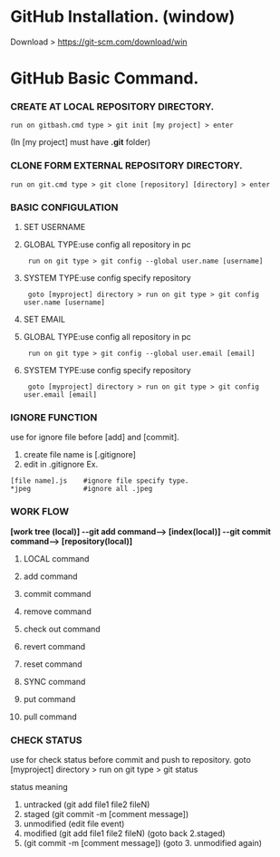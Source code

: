 # GitHub Installation. (window)
Download > https://git-scm.com/download/win

# GitHub Basic Command.

### CREATE AT LOCAL REPOSITORY DIRECTORY.
 
    run on gitbash.cmd type > git init [my project] > enter
  
  (In [my project] must have **.git** folder)
 
### CLONE FORM EXTERNAL REPOSITORY DIRECTORY.

    run on git.cmd type > git clone [repository] [directory] > enter
 
### BASIC CONFIGULATION
 
 1. SET USERNAME 
  1. GLOBAL TYPE:use config all repository in pc
  
          run on git type > git config --global user.name [username]
  2. SYSTEM TYPE:use config specify repository
  
          goto [myproject] directory > run on git type > git config user.name [username]
 2. SET EMAIL
  1. GLOBAL TYPE:use config all repository in pc
  
          run on git type > git config --global user.email [email]
  2. SYSTEM TYPE:use config specify repository
  
          goto [myproject] directory > run on git type > git config user.email [email]
          
### IGNORE FUNCTION

use for ignore file before [add] and [commit].

1. create file name is [.gitignore]
2. edit in .gitignore Ex.
```
[file name].js    #ignore file specify type.
*jpeg             #ignore all .jpeg
```

### WORK FLOW

**[work tree (local)] --git add command--> [index(local)] --git commit command--> [repository(local)]**

1. LOCAL command
 1. add command
 2. commit command
 3. remove command
 4. check out command
 5. revert command
 6. reset command

2. SYNC command
 1. put command
 2. pull command

### CHECK STATUS

use for check status before commit and push to repository.
  goto [myproject] directory > run on git type > git status

status meaning

1. untracked (git add file1 file2 fileN) 
2. staged (git commit -m [comment message]) 
3. unmodified (edit file event)  
4. modified (git add file1 file2 fileN) (goto back 2.staged) 
5. (git commit -m [comment message]) (goto 3. unmodified again)
